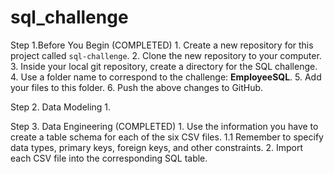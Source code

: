 # sql_challenge

Step 1.Before You Begin (COMPLETED)
    1. Create a new repository for this project called `sql-challenge`. 
    2. Clone the new repository to your computer.
    3. Inside your local git repository, create a directory for the SQL challenge. 
    4. Use a folder name to correspond to the challenge: **EmployeeSQL**.
    5. Add your files to this folder.
    6. Push the above changes to GitHub.

Step 2. Data Modeling
    1. 

Step 3. Data Engineering (COMPLETED)
    1. Use the information you have to create a table schema for each of the six CSV files. 
        1.1 Remember to specify data types, primary keys, foreign keys, and other constraints.
    2. Import each CSV file into the corresponding SQL table.
